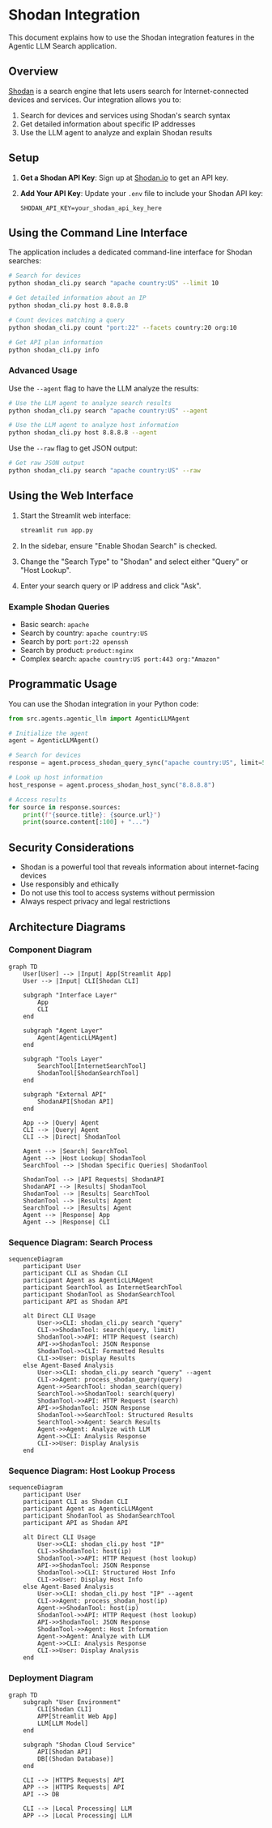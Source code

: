 # Shodan Integration

This document explains how to use the Shodan integration features in the Agentic LLM Search application.

## Overview

[Shodan](https://www.shodan.io/) is a search engine that lets users search for Internet-connected devices and services. Our integration allows you to:

1. Search for devices and services using Shodan's search syntax
2. Get detailed information about specific IP addresses
3. Use the LLM agent to analyze and explain Shodan results

## Setup

1. **Get a Shodan API Key**: Sign up at [Shodan.io](https://account.shodan.io/register) to get an API key.

2. **Add Your API Key**: Update your `.env` file to include your Shodan API key:
   ```
   SHODAN_API_KEY=your_shodan_api_key_here
   ```

## Using the Command Line Interface

The application includes a dedicated command-line interface for Shodan searches:

```bash
# Search for devices
python shodan_cli.py search "apache country:US" --limit 10

# Get detailed information about an IP
python shodan_cli.py host 8.8.8.8

# Count devices matching a query
python shodan_cli.py count "port:22" --facets country:20 org:10

# Get API plan information
python shodan_cli.py info
```

### Advanced Usage

Use the `--agent` flag to have the LLM analyze the results:

```bash
# Use the LLM agent to analyze search results
python shodan_cli.py search "apache country:US" --agent

# Use the LLM agent to analyze host information
python shodan_cli.py host 8.8.8.8 --agent
```

Use the `--raw` flag to get JSON output:

```bash
# Get raw JSON output
python shodan_cli.py search "apache country:US" --raw
```

## Using the Web Interface

1. Start the Streamlit web interface:
   ```bash
   streamlit run app.py
   ```

2. In the sidebar, ensure "Enable Shodan Search" is checked.

3. Change the "Search Type" to "Shodan" and select either "Query" or "Host Lookup".

4. Enter your search query or IP address and click "Ask".

### Example Shodan Queries

- Basic search: `apache`
- Search by country: `apache country:US`
- Search by port: `port:22 openssh`
- Search by product: `product:nginx`
- Complex search: `apache country:US port:443 org:"Amazon"`

## Programmatic Usage

You can use the Shodan integration in your Python code:

```python
from src.agents.agentic_llm import AgenticLLMAgent

# Initialize the agent
agent = AgenticLLMAgent()

# Search for devices
response = agent.process_shodan_query_sync("apache country:US", limit=5)

# Look up host information
host_response = agent.process_shodan_host_sync("8.8.8.8")

# Access results
for source in response.sources:
    print(f"{source.title}: {source.url}")
    print(source.content[:100] + "...")
```

## Security Considerations

- Shodan is a powerful tool that reveals information about internet-facing devices
- Use responsibly and ethically
- Do not use this tool to access systems without permission
- Always respect privacy and legal restrictions

## Architecture Diagrams

### Component Diagram

```mermaid
graph TD
    User[User] --> |Input| App[Streamlit App]
    User --> |Input| CLI[Shodan CLI]
    
    subgraph "Interface Layer"
        App
        CLI
    end
    
    subgraph "Agent Layer"
        Agent[AgenticLLMAgent]
    end
    
    subgraph "Tools Layer"
        SearchTool[InternetSearchTool]
        ShodanTool[ShodanSearchTool]
    end
    
    subgraph "External API"
        ShodanAPI[Shodan API]
    end
    
    App --> |Query| Agent
    CLI --> |Query| Agent
    CLI --> |Direct| ShodanTool
    
    Agent --> |Search| SearchTool
    Agent --> |Host Lookup| ShodanTool
    SearchTool --> |Shodan Specific Queries| ShodanTool
    
    ShodanTool --> |API Requests| ShodanAPI
    ShodanAPI --> |Results| ShodanTool
    ShodanTool --> |Results| SearchTool
    ShodanTool --> |Results| Agent
    SearchTool --> |Results| Agent
    Agent --> |Response| App
    Agent --> |Response| CLI
```

### Sequence Diagram: Search Process

```mermaid
sequenceDiagram
    participant User
    participant CLI as Shodan CLI
    participant Agent as AgenticLLMAgent
    participant SearchTool as InternetSearchTool
    participant ShodanTool as ShodanSearchTool
    participant API as Shodan API
    
    alt Direct CLI Usage
        User->>CLI: shodan_cli.py search "query"
        CLI->>ShodanTool: search(query, limit)
        ShodanTool->>API: HTTP Request (search)
        API->>ShodanTool: JSON Response
        ShodanTool->>CLI: Formatted Results
        CLI->>User: Display Results
    else Agent-Based Analysis
        User->>CLI: shodan_cli.py search "query" --agent
        CLI->>Agent: process_shodan_query(query)
        Agent->>SearchTool: shodan_search(query)
        SearchTool->>ShodanTool: search(query)
        ShodanTool->>API: HTTP Request (search)
        API->>ShodanTool: JSON Response
        ShodanTool->>SearchTool: Structured Results
        SearchTool->>Agent: Search Results
        Agent->>Agent: Analyze with LLM
        Agent->>CLI: Analysis Response
        CLI->>User: Display Analysis
    end
```

### Sequence Diagram: Host Lookup Process

```mermaid
sequenceDiagram
    participant User
    participant CLI as Shodan CLI
    participant Agent as AgenticLLMAgent
    participant ShodanTool as ShodanSearchTool
    participant API as Shodan API
    
    alt Direct CLI Usage
        User->>CLI: shodan_cli.py host "IP"
        CLI->>ShodanTool: host(ip)
        ShodanTool->>API: HTTP Request (host lookup)
        API->>ShodanTool: JSON Response
        ShodanTool->>CLI: Structured Host Info
        CLI->>User: Display Host Info
    else Agent-Based Analysis
        User->>CLI: shodan_cli.py host "IP" --agent
        CLI->>Agent: process_shodan_host(ip)
        Agent->>ShodanTool: host(ip)
        ShodanTool->>API: HTTP Request (host lookup)
        API->>ShodanTool: JSON Response
        ShodanTool->>Agent: Host Information
        Agent->>Agent: Analyze with LLM
        Agent->>CLI: Analysis Response
        CLI->>User: Display Analysis
    end
```

### Deployment Diagram

```mermaid
graph TD
    subgraph "User Environment"
        CLI[Shodan CLI]
        APP[Streamlit Web App]
        LLM[LLM Model]
    end
    
    subgraph "Shodan Cloud Service"
        API[Shodan API]
        DB[(Shodan Database)]
    end
    
    CLI --> |HTTPS Requests| API
    APP --> |HTTPS Requests| API
    API --> DB
    
    CLI --> |Local Processing| LLM
    APP --> |Local Processing| LLM
```
